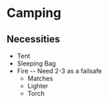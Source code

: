 # Camping

## Necessities
* Tent
* Sleeping Bag
* Fire -- Need 2-3 as a failsafe
	- Matches
	- Lighter
	- Torch

